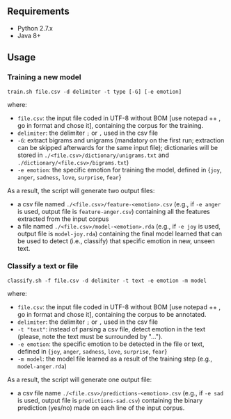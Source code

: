 ## Requirements
* Python 2.7.x
* Java 8+

## Usage

### Training a new model
```
train.sh file.csv -d delimiter -t type [-G] [-e emotion] 
```
where:
* `file.csv`: the input file coded in UTF-8 without BOM [use notepad ++ , go in format and chose it], containing the corpus for the training.
* `delimiter`: the delimiter `;` or `,` used in the csv file
* `-G`: extract bigrams and unigrams (mandatory on the first run; extraction can be skipped afterwards for the same input file); dictionaries will be stored in `./<file.csv>/dictionary/unigrams.txt` and `./dictionary/<file.csv>/bigrams.txt`)
* `-e emotion`: the specific emotion for training the model, defined in {`joy`, `anger`, `sadness`, `love`, `surprise`, `fear`}

As a result, the script will generate two output files:
* a csv file named `./<file.csv>/feature-<emotion>.csv` (e.g., if `-e anger` is used, output file is `feature-anger.csv`) containing all the features extracted from the input corpus
* a file named `./<file.csv>/model-<emotion>.rda` (e.g., if `-e joy` is used, output file is `model-joy.rda`) containing the final model learned that can be used to detect (i.e., classify) that specific emotion in new, unseen text.

### Classify a text or file
```
classify.sh -f file.csv -d delimiter -t text -e emotion -m model
```
where:
* `file.csv`: the input file coded in UTF-8 without BOM [use notepad ++ , go in format and chose it], containing the corpus to be annotated.
* `delimiter`: the delimiter `;` or `,` used in the csv file
* `-t "text"`: instead of parsing a csv file, detect emotion in the text (please, note the text must be surrounded by "...").
* `-e emotion`: the specific emotion to be detected in the file or text, defined in {`joy`, `anger`, `sadness`, `love`, `surprise`, `fear`}
* `-m model`: the model file learned as a result of the training step (e.g., `model-anger.rda`)

As a result, the script will generate one output file:
* a csv file name `./<file.csv>/predictions-<emotion>.csv` (e.g., if `-e sad` is used, output file is `predictions-sad.csv`) containing the binary prediction (yes/no) made on each line of the input corpus.


